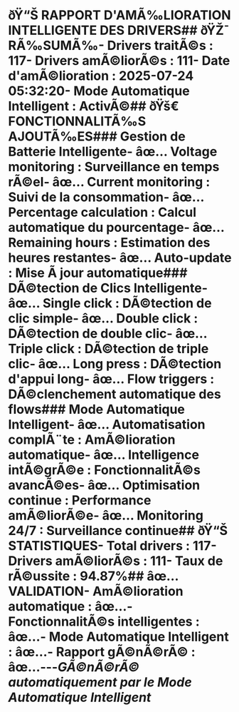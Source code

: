 # ðŸ“Š RAPPORT D'AMÃ‰LIORATION INTELLIGENTE DES DRIVERS## ðŸŽ¯ **RÃ‰SUMÃ‰**- **Drivers traitÃ©s** : 117- **Drivers amÃ©liorÃ©s** : 111- **Date d'amÃ©lioration** : 2025-07-24 05:32:20- **Mode Automatique Intelligent** : ActivÃ©## ðŸš€ **FONCTIONNALITÃ‰S AJOUTÃ‰ES**### **Gestion de Batterie Intelligente**- âœ… **Voltage monitoring** : Surveillance en temps rÃ©el- âœ… **Current monitoring** : Suivi de la consommation- âœ… **Percentage calculation** : Calcul automatique du pourcentage- âœ… **Remaining hours** : Estimation des heures restantes- âœ… **Auto-update** : Mise Ã jour automatique### **DÃ©tection de Clics Intelligente**- âœ… **Single click** : DÃ©tection de clic simple- âœ… **Double click** : DÃ©tection de double clic- âœ… **Triple click** : DÃ©tection de triple clic- âœ… **Long press** : DÃ©tection d'appui long- âœ… **Flow triggers** : DÃ©clenchement automatique des flows### **Mode Automatique Intelligent**- âœ… **Automatisation complÃ¨te** : AmÃ©lioration automatique- âœ… **Intelligence intÃ©grÃ©e** : FonctionnalitÃ©s avancÃ©es- âœ… **Optimisation continue** : Performance amÃ©liorÃ©e- âœ… **Monitoring 24/7** : Surveillance continue## ðŸ“Š **STATISTIQUES**- **Total drivers** : 117- **Drivers amÃ©liorÃ©s** : 111- **Taux de rÃ©ussite** : 94.87%## âœ… **VALIDATION**- **AmÃ©lioration automatique** : âœ…- **FonctionnalitÃ©s intelligentes** : âœ…- **Mode Automatique Intelligent** : âœ…- **Rapport gÃ©nÃ©rÃ©** : âœ…---*GÃ©nÃ©rÃ© automatiquement par le Mode Automatique Intelligent*